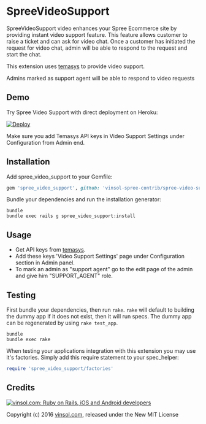 SpreeVideoSupport
=================

SpreeVideoSupport video enhances your Spree Ecommerce site by providing instant video support feature. This feature allows customer to raise a ticket and can ask for video chat. Once a customer has initiated the request for video chat, admin will be able to respond to the request and start the chat.

This extension uses [temasys](https://www.temasys.io/) to provide video support.

Admins marked as support agent will be able to respond to video requests

Demo
----
Try Spree Video Support with direct deployment on Heroku:

[![Deploy](https://www.herokucdn.com/deploy/button.svg)](https://heroku.com/deploy?template=https://github.com/vinsol-spree-contrib/spree-demo-heroku/tree/spree-video-support)

Make sure you add Temasys API keys in Video Support Settings under Configuration from Admin end.

Installation
------------

Add spree_video_support to your Gemfile:

```ruby
gem 'spree_video_support', github: 'vinsol-spree-contrib/spree-video-support'
```

Bundle your dependencies and run the installation generator:

```shell
bundle
bundle exec rails g spree_video_support:install
```

Usage
--------
* Get API keys from [temasys](https://www.temasys.io/).
* Add these keys 'Video Support Settings' page under Configuration section in Admin panel.
* To mark an admin as "support agent" go to the edit page of the admin and give him "SUPPORT_AGENT" role.

Testing
-------

First bundle your dependencies, then run `rake`. `rake` will default to building the dummy app if it does not exist, then it will run specs. The dummy app can be regenerated by using `rake test_app`.

```shell
bundle
bundle exec rake
```

When testing your applications integration with this extension you may use it's factories.
Simply add this require statement to your spec_helper:

```ruby
require 'spree_video_support/factories'
```

Credits
-------

[![vinsol.com: Ruby on Rails, iOS and Android developers](http://vinsol.com/vin_logo.png "Ruby on Rails, iOS and Android developers")](http://vinsol.com)

Copyright (c) 2016 [vinsol.com](http://vinsol.com "Ruby on Rails, iOS and Android developers"), released under the New MIT License
